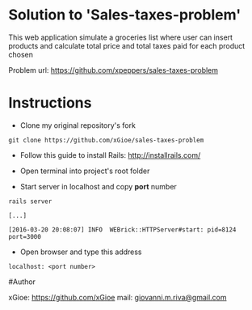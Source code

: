 # Solution to 'Sales-taxes-problem'

This web application simulate a groceries list where user can insert products and
calculate total price and total taxes paid for each product chosen

Problem url: https://github.com/xpeppers/sales-taxes-problem

# Instructions
- Clone my original repository's fork

```
git clone https://github.com/xGioe/sales-taxes-problem
```

- Follow this guide to install Rails: http://installrails.com/

- Open terminal into project's root folder

- Start server in localhost and copy **port** number

```
rails server

[...]

[2016-03-20 20:08:07] INFO  WEBrick::HTTPServer#start: pid=8124 port=3000
```

- Open browser and type this address
```
localhost: <port number>
```

#Author

xGioe: https://github.com/xGioe
mail: giovanni.m.riva@gmail.com
